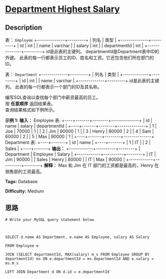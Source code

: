 # [Department Highest Salary][title]

## Description

表： `Employee`
            +--------------+---------+    | 列名          | 类型    |    +--------------+---------+    | id           | int     |    | name         | varchar |    | salary       | int     |    | departmentId | int     |    +--------------+---------+    id是此表的主键列。    departmentId是Department表中ID的外键。    此表的每一行都表示员工的ID、姓名和工资。它还包含他们所在部门的ID。    



表： `Department`
            +-------------+---------+    | 列名         | 类型    |    +-------------+---------+    | id          | int     |    | name        | varchar |    +-------------+---------+    id是此表的主键列。    此表的每一行都表示一个部门的ID及其名称。    



编写SQL查询以查找每个部门中薪资最高的员工。  
按 **任意顺序** 返回结果表。  
查询结果格式如下例所示。



**示例 1:**
            **输入：**    Employee 表:    +----+-------+--------+--------------+    | id | name  | salary | departmentId |    +----+-------+--------+--------------+    | 1  | Joe   | 70000  | 1            |    | 2  | Jim   | 90000  | 1            |    | 3  | Henry | 80000  | 2            |    | 4  | Sam   | 60000  | 2            |    | 5  | Max   | 90000  | 1            |    +----+-------+--------+--------------+    Department 表:    +----+-------+    | id | name  |    +----+-------+    | 1  | IT    |    | 2  | Sales |    +----+-------+    **输出：**    +------------+----------+--------+    | Department | Employee | Salary |    +------------+----------+--------+    | IT         | Jim      | 90000  |    | Sales      | Henry    | 80000  |    | IT         | Max      | 90000  |    +------------+----------+--------+    **解释：** Max 和 Jim 在 IT 部门的工资都是最高的，Henry 在销售部的工资最高。


**Tags:** Database

**Difficulty:** Medium

## 思路

``` mysql
# Write your MySQL query statement below

SELECT d.name AS Department, e.name AS Employee, salary AS Salary
FROM Employee e
JOIN (SELECT departmentId, MAX(salary) m_s FROM Employee GROUP BY departmentId) ms ON e.departmentId = ms.departmentId AND e.salary = ms.m_s
LEFT JOIN Department d ON d.id = e.departmentId
```

[title]: https://leetcode-cn.com/problems/department-highest-salary
